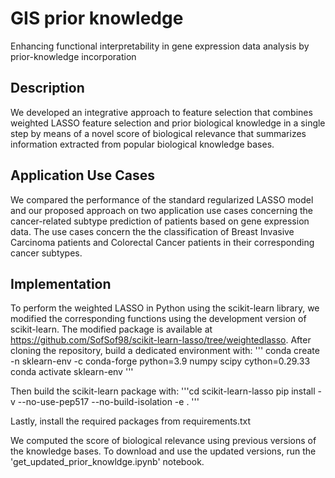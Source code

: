 # GIS prior knowledge
Enhancing functional interpretability in gene expression data analysis by prior-knowledge incorporation

## Description 
We developed an integrative approach to feature selection that combines weighted LASSO feature selection and prior biological knowledge in a single step by means of a novel score of biological relevance that summarizes information extracted from popular biological knowledge bases.

## Application Use Cases
We compared the performance of the standard regularized LASSO model and our proposed approach on two application use cases concerning the cancer-related subtype prediction of patients based on gene expression data. The use cases concern the the classification of Breast Invasive Carcinoma patients and Colorectal Cancer patients in their corresponding cancer subtypes. 

## Implementation
To perform the weighted LASSO in Python using the scikit-learn library, we modified the corresponding functions using the development version of scikit-learn. 
The modified package is available at https://github.com/SofSof98/scikit-learn-lasso/tree/weightedlasso.
After cloning the repository, build a dedicated environment with:
''' conda create -n sklearn-env -c conda-forge python=3.9 numpy scipy cython=0.29.33 
conda activate sklearn-env '''

Then build the scikit-learn package with:
'''cd scikit-learn-lasso 
pip install -v --no-use-pep517 --no-build-isolation -e . '''

Lastly, install the required packages from requirements.txt


We computed the score of biological relevance using previous versions of the knowledge bases. To download and use the updated versions, run the 'get_updated_prior_knowldge.ipynb' notebook. 
